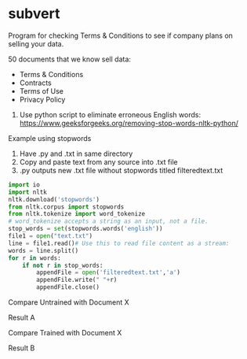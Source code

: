 # subvert
Program for checking Terms &amp; Conditions to see if company plans on selling your data.

50 documents that we know sell data:

- Terms & Conditions
- Contracts
- Terms of Use
- Privacy Policy

1. Use python script to eliminate erroneous English words:
https://www.geeksforgeeks.org/removing-stop-words-nltk-python/

Example using stopwords

1. Have .py and .txt in same directory
2. Copy and paste text from any source into .txt file
2. .py outputs new .txt file without stopwords titled filteredtext.txt

```Python
import io 
import nltk
nltk.download('stopwords')
from nltk.corpus import stopwords 
from nltk.tokenize import word_tokenize 
# word_tokenize accepts a string as an input, not a file. 
stop_words = set(stopwords.words('english')) 
file1 = open("text.txt") 
line = file1.read()# Use this to read file content as a stream: 
words = line.split() 
for r in words: 
    if not r in stop_words: 
        appendFile = open('filteredtext.txt','a') 
        appendFile.write(" "+r) 
        appendFile.close()
```

Compare Untrained with Document X

Result A

Compare Trained with Document X

Result B

